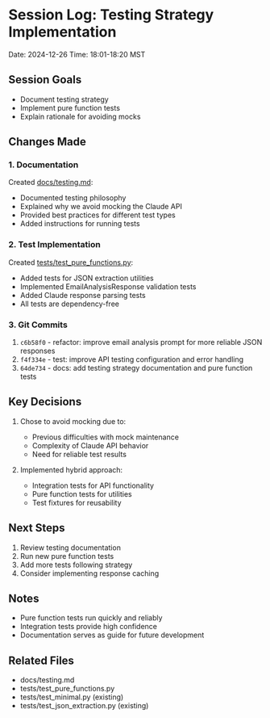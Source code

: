 # Session Log: Testing Strategy Implementation
Date: 2024-12-26
Time: 18:01-18:20 MST

## Session Goals
- Document testing strategy
- Implement pure function tests
- Explain rationale for avoiding mocks

## Changes Made

### 1. Documentation
Created [docs/testing.md](../testing.md):
- Documented testing philosophy
- Explained why we avoid mocking the Claude API
- Provided best practices for different test types
- Added instructions for running tests

### 2. Test Implementation
Created [tests/test_pure_functions.py](../../tests/test_pure_functions.py):
- Added tests for JSON extraction utilities
- Implemented EmailAnalysisResponse validation tests
- Added Claude response parsing tests
- All tests are dependency-free

### 3. Git Commits
1. `c6b58f0` - refactor: improve email analysis prompt for more reliable JSON responses
2. `f4f334e` - test: improve API testing configuration and error handling
3. `64de734` - docs: add testing strategy documentation and pure function tests

## Key Decisions
1. Chose to avoid mocking due to:
   - Previous difficulties with mock maintenance
   - Complexity of Claude API behavior
   - Need for reliable test results

2. Implemented hybrid approach:
   - Integration tests for API functionality
   - Pure function tests for utilities
   - Test fixtures for reusability

## Next Steps
1. Review testing documentation
2. Run new pure function tests
3. Add more tests following strategy
4. Consider implementing response caching

## Notes
- Pure function tests run quickly and reliably
- Integration tests provide high confidence
- Documentation serves as guide for future development

## Related Files
- docs/testing.md
- tests/test_pure_functions.py
- tests/test_minimal.py (existing)
- tests/test_json_extraction.py (existing)
